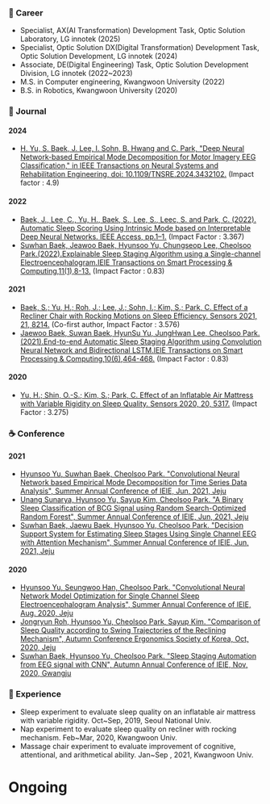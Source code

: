 
<!--
**HyunsooYu/HyunsooYu** is a ✨ _special_ ✨ repository because its `README.md` (this file) appears on your GitHub profile.
-->

### 🔭 Career

 * Specialist, AX(AI Transformation) Development Task, Optic Solution Laboratory, LG innotek (2025)
 * Specialist, Optic Solution DX(Digital Transformation) Development Task, Optic Solution Development, LG innotek (2024)
 * Associate, DE(Digital Engineering) Task, Optic Solution Development Division, LG innotek (2022~2023)
 * M.S. in Computer engineering, Kwangwoon University (2022)
 * B.S. in Robotics, Kwangwoon University (2020)
### 📄 Journal

#### 2024
 * [H. Yu, S. Baek, J. Lee, I. Sohn, B. Hwang and C. Park, "Deep Neural Network-based Empirical Mode Decomposition for Motor Imagery EEG Classification," in IEEE Transactions on Neural Systems and Rehabilitation Engineering, doi: 10.1109/TNSRE.2024.3432102.](https://ieeexplore.ieee.org/document/10606308) (Impact factor : 4.9)

#### 2022
 * [Baek, J., Lee, C., Yu, H., Baek, S., Lee, S., Leec, S. and Park, C. (2022). Automatic Sleep Scoring Using Intrinsic Mode based on Interpretable Deep Neural Networks. IEEE Access, pp.1–1.](https://ieeexplore.ieee.org/abstract/document/9745092/authors#authors) (Impact Factor : 3.367)
 * [Suwhan Baek, Jeawoo Baek, Hyunsoo Yu, Chungseop Lee, Cheolsoo Park.(2022).Explainable Sleep Staging Algorithm using a Single-channel Electroencephalogram.IEIE Transactions on Smart Processing & Computing,11(1),8-13.](https://www.dbpia.co.kr/Journal/articleDetail?nodeId=NODE11036635) (Impact Factor : 0.83)
#### 2021
 * [Baek, S.; Yu, H.; Roh, J.; Lee, J.; Sohn, I.; Kim, S.; Park, C. Effect of a Recliner Chair with Rocking Motions on Sleep Efficiency. Sensors 2021, 21, 8214.](https://www.mdpi.com/1424-8220/21/24/8214) (Co-first author, Impact Factor : 3.576) 
 * [Jaewoo Baek, Suwan Baek, HyunSu Yu, JungHwan Lee, Cheolsoo Park.(2021).End-to-end Automatic Sleep Staging Algorithm using Convolution Neural Network and Bidirectional LSTM.IEIE Transactions on Smart Processing & Computing,10(6),464-468.](https://www.dbpia.co.kr/Journal/articleDetail?nodeId=NODE10818147) (Impact Factor : 0.83)
#### 2020
 * [Yu, H.; Shin, O.-S.; Kim, S.; Park, C. Effect of an Inflatable Air Mattress with Variable Rigidity on Sleep Quality. Sensors 2020, 20, 5317.](https://www.mdpi.com/1424-8220/20/18/5317) (Impact Factor : 3.275)


### ☕ Conference

#### 2021
 * [Hyunsoo Yu, Suwhan Baek, Cheolsoo Park. "Convolutional Neural Network based Empirical Mode Decomposition for Time Series Data Analysis", Summer Annual Conference of IEIE, Jun, 2021, Jeju](https://www.dbpia.co.kr/pdf/pdfView.do?nodeId=NODE10591261&mark=0&useDate=&bookmarkCnt=0&ipRange=N&accessgl=Y&language=ko_KR)
 * [Unang Sunarya, Hyunsoo Yu, Sayup Kim, Cheolsoo Park. "A Binary Sleep Classification of BCG Signal using Random Search-Optimized Random Forest", Summer Annual Conference of IEIE, Jun, 2021, Jeju](https://www.dbpia.co.kr/pdf/pdfView.do?nodeId=NODE10591332&mark=0&useDate=&bookmarkCnt=0&ipRange=N&accessgl=Y&language=ko_KR)
 * [Suwhan Baek, Jaewu Baek, Hyunsoo Yu, Cheolsoo Park. "Decision Support System for Estimating Sleep Stages Using Single Channel EEG with Attention Mechanism", Summer Annual Conference of IEIE, Jun, 2021, Jeju](https://www.dbpia.co.kr/pdf/pdfView.do?nodeId=NODE10591478&mark=0&useDate=&bookmarkCnt=0&ipRange=N&accessgl=Y&language=ko_KR)
#### 2020
 * [Hyunsoo Yu, Seungwoo Han, Cheolsoo Park. "Convolutional Neural Network Model Optimization for Single Channel Sleep Electroencephalogram Analysis", Summer Annual Conference of IEIE, Aug. 2020, Jeju](http://www.dbpia.co.kr/journal/articleDetail?nodeId=NODE10448123)
 * [Jongryun Roh, Hyunsoo Yu, Cheolsoo Park, Sayup Kim. "Comparison of Sleep Quality according to Swing Trajectories of the Reclining Mechanism", Autumn Conference Ergonomics Society of Korea, Oct, 2020, Jeju](https://www.dbpia.co.kr/journal/articleDetail?nodeId=NODE10540469)
 * [Suwhan Baek, Hyunsoo Yu, Cheolsoo Park. "Sleep Staging Automation from EEG signal with CNN", Autumn Annual Conference of IEIE, Nov, 2020, Gwangju](https://www.dbpia.co.kr/pdf/pdfView.do?nodeId=NODE10521983&mark=0&useDate=&bookmarkCnt=0&ipRange=N&accessgl=Y&language=ko_KR)


### 🔬 Experience
 * Sleep experiment to evaluate sleep quality on an inflatable air mattress with variable rigidity. Oct~Sep, 2019, Seoul National Univ.
 * Nap experiment to evaluate sleep quality on recliner with rocking mechanism. Feb~Mar, 2020, Kwangwoon Univ.
 * Massage chair experiment to evaluate improvement of cognitive, attentional, and arithmetical ability. Jan~Sep , 2021, Kwangwoon Univ.
 
# Ongoing

